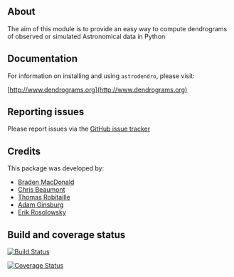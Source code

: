 About
-----

The aim of this module is to provide an easy way to compute dendrograms of observed or simulated Astronomical data in Python

Documentation
-------------

For information on installing and using ``astrodendro``, please visit:

[http://www.dendrograms.org](http://www.dendrograms.org)

Reporting issues
----------------

Please report issues via the [GitHub issue tracker](https://github.com/dendrograms/astrodendro/issues)

Credits
-------

This package was developed by:

* [Braden MacDonald](https://github.com/bradenmacdonald)
* [Chris Beaumont](https://github.com/ChrisBeaumont)
* [Thomas Robitaille](https://github.com/astrofrog)
* [Adam Ginsburg](https://github.com/keflavich)
* [Erik Rosolowsky](https://github.com/low-sky)

Build and coverage status
-------------------------

[![Build Status](https://travis-ci.org/dendrograms/astrodendro.png?branch=master)](https://travis-ci.org/dendrograms/astrodendro)

[![Coverage Status](https://coveralls.io/repos/dendrograms/astrodendro/badge.png?branch=master)](https://coveralls.io/r/dendrograms/astrodendro?branch=master)

